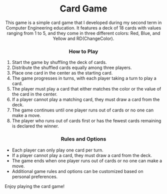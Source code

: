 <h1 align="center">
Card Game
  </h1>
<p align="center">
This game is a simple card game that I developed during my second term in Computer Engineering education. It features a deck of 18 cards with values ranging from 1 to 5, and they come in three different colors: Red, Blue, and Yellow and RD(ChangeColor).
</p>

<h3 align="center">
 How to Play
</h3>

1. Start the game by shuffling the deck of cards.
2. Distribute the shuffled cards equally among three players.
3. Place one card in the center as the starting card.
4. The game progresses in turns, with each player taking a turn to play a card.
5. The player must play a card that either matches the color or the value of the card in the center.
6. If a player cannot play a matching card, they must draw a card from the deck.
7. The game continues until one player runs out of cards or no one can make a move.
8. The player who runs out of cards first or has the fewest cards remaining is declared the winner.

<h3 align="center">
  Rules and Options
</h3>

- Each player can only play one card per turn.
- If a player cannot play a card, they must draw a card from the deck.
- The game ends when one player runs out of cards or no one can make a move.
- Additional game rules and options can be customized based on personal preferences.

Enjoy playing the card game!

